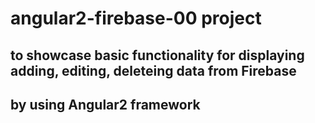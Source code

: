 # angular2-firebase-00 project 
## to showcase basic functionality for displaying adding, editing, deleteing data from Firebase
## by using Angular2 framework
